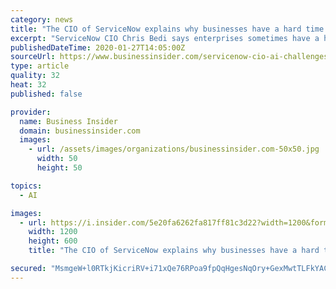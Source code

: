 ```yaml
---
category: news
title: "The CIO of ServiceNow explains why businesses have a hard time wrapping their head around AI, and says the secret is making it 'explainable'"
excerpt: "ServiceNow CIO Chris Bedi says enterprises sometimes have a hard time embracing AI which he says must be easy-to-understand and \"explainable.\""
publishedDateTime: 2020-01-27T14:05:00Z
sourceUrl: https://www.businessinsider.com/servicenow-cio-ai-challenges-enterprise-explainable-2020-1
type: article
quality: 32
heat: 32
published: false

provider:
  name: Business Insider
  domain: businessinsider.com
  images:
    - url: /assets/images/organizations/businessinsider.com-50x50.jpg
      width: 50
      height: 50

topics:
  - AI

images:
  - url: https://i.insider.com/5e20fa6262fa817ff81c3d22?width=1200&format=jpeg
    width: 1200
    height: 600
    title: "The CIO of ServiceNow explains why businesses have a hard time wrapping their head around AI, and says the secret is making it 'explainable'"

secured: "MsmgeW+l0RTkjKicriRV+i71xQe76RPoa9fpQqHgesNqOry+GexMwtTLFkYACfKLA3WSxtCVm6l4Ux27PKmjMaQv1KTLKfxItNKfbY3nl2zte/UEmfDk5MfjyX/yoFBG36E/5ZqFy6WS0AGP3AFJ20eTBpOreLOP4uY6LS6eXtQYrgeRo1UfRh/XLS6zOMZBf6/gT3qJm8QHuFzoE0uspX8CEoCdYb3xJ6XNnF9vUGh+PGANLgiwUPT32QTe1F/ZM6ADrwHR1ZMZIyda7nijOzp+QDsGaDeLlVMjgywz3vcZpmnG0N1eb68OtpKj7vf8;Ddp5J7s4ZuDXo2WX5e/PLw=="
---
```


